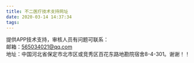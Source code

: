 ```yaml
---
title: 不二医疗技术支持网址
date: 2020-03-14 14:37:34
tags:
---
```


提供APP技术支持，审核人员有问题可联系：  
邮箱：565034021@qq.com  
地址：中国河北省保定市北市区或竞秀区百花东路地勘院宿舍8-4-301。谢谢！！